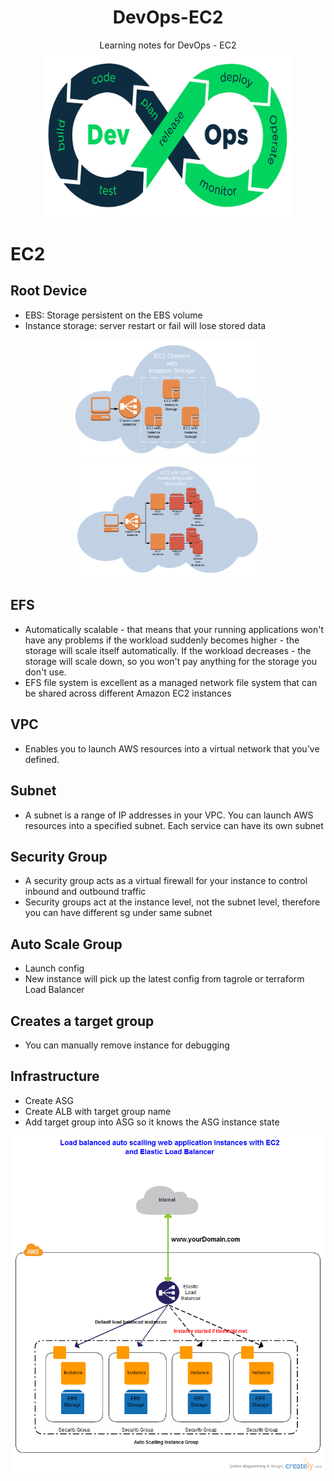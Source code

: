 <h1 align="center">DevOps-EC2</h1>
<div align="center">Learning notes for DevOps - EC2
<img src="image/devops.png" alt="DevOps" width="400"/>
</div>



# EC2

## Root Device
- EBS: Storage persistent on the EBS volume
- Instance storage: server restart or fail will lose stored data
<div align="center">
<img src="image/ec2_instance_storage.png" alt="instance storage" width="300"/>
<img src="image/ec2_ebs.png" alt="ebs" width="300"/>
</div>


## EFS

- Automatically scalable - that means that your running applications won't have any problems if the workload suddenly becomes higher - the storage will scale itself automatically. If the workload decreases - the storage will scale down, so you won't pay anything for the storage you don't use.
- EFS file system is excellent as a managed network file system that can be shared across different Amazon EC2 instances


## VPC
- Enables you to launch AWS resources into a virtual network that you've defined. 
## Subnet
- A subnet is a range of IP addresses in your VPC. You can launch AWS resources into a specified subnet. Each service can have its own subnet
## Security Group
- A security group acts as a virtual firewall for your instance to control inbound and outbound traffic
- Security groups act at the instance level, not the subnet level, therefore you can have different sg under same subnet

## Auto Scale Group
- Launch config
- New instance will pick up the latest config from tagrole or terraform
Load Balancer
## Creates a target group
- You can manually remove instance for debugging

## Infrastructure
- Create ASG
- Create ALB with target group name
- Add target group into ASG so it knows the ASG instance state

<div align="center"><img src="image/ec2_info.png" alt="Infrastructure" width="500"/></div>
